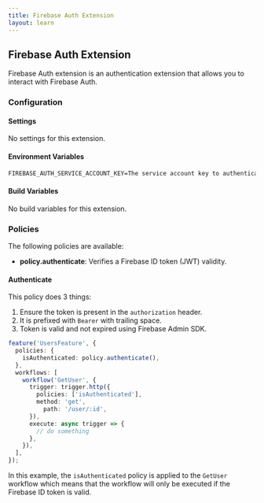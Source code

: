 ```yaml
---
title: Firebase Auth Extension
layout: learn
---
```


## Firebase Auth Extension

Firebase Auth extension is an authentication extension that allows you to interact with Firebase Auth.

### Configuration

#### Settings

No settings for this extension.

#### Environment Variables

```txt
FIREBASE_AUTH_SERVICE_ACCOUNT_KEY=The service account key to authenticate with Firebase Auth\nIt is required when not running in a Firebase/Google cloud environment.
```

#### Build Variables

No build variables for this extension.

### Policies

The following policies are available:

- **policy.authenticate**: Verifies a Firebase ID token (JWT) validity.

#### Authenticate

This policy does 3 things:

1. Ensure the token is present in the `authorization` header.
2. It is prefixed with `Bearer` with trailing space.
3. Token is valid and not expired using Firebase Admin SDK.

```ts
feature('UsersFeature', {
  policies: {
    isAuthenticated: policy.authenticate(),
  },
  workflows: [
    workflow('GetUser', {
      trigger: trigger.http({
        policies: ['isAuthenticated'],
        method: 'get',
          path: '/user/:id',
      }),
      execute: async trigger => {
        // do something
      },
    }),
  ],
});
```

In this example, the `isAuthenticated` policy is applied to the `GetUser` workflow which means that the workflow will only be executed if the Firebase ID token is valid.
